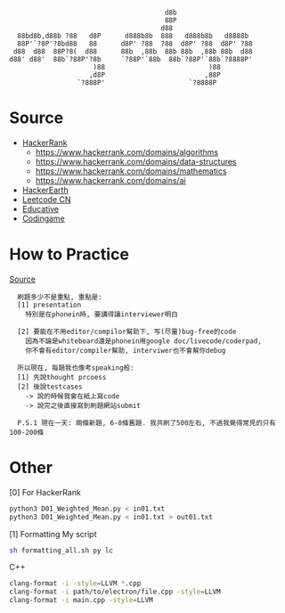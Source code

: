 ```

                                       d8b                   
                                       88P                   
                                      d88                    
  88bd8b,d88b ?88   d8P      d888b8b  888   d888b8b   d8888b 
  88P'`?8P'?8bd88   88      d8P' ?88  ?88  d8P' ?88  d8P' ?88
 d88  d88  88P?8(  d88      88b  ,88b  88b 88b  ,88b 88b  d88
d88' d88'  88b`?88P'?8b     `?88P'`88b  88b`?88P'`88b`?8888P'
                     )88                          )88        
                    ,d8P                         ,88P        
                 `?888P'                     `?8888P         

```


# Source

- [HackerRank](https://www.hackerrank.com/dashboard)
  - https://www.hackerrank.com/domains/algorithms
  - https://www.hackerrank.com/domains/data-structures
  - https://www.hackerrank.com/domains/mathematics
  - https://www.hackerrank.com/domains/ai
- [HackerEarth](https://www.hackerearth.com/practice/)
- [Leetcode CN](https://leetcode-cn.com/problemset/all/)
- [Educative](https://www.educative.io/courses/grokking-the-coding-interview)
- [Codingame](https://www.codingame.com/training)



# How to Practice
[Source](https://www.1point3acres.com/bbs/forum.php?mod=viewthread&tid=521825)

```
  刷題多少不是重點, 重點是: 
  [1] presentation
    特別是在phonein時, 要講得讓interviewer明白

  [2] 要能在不用editor/compilor幫助下, 写(尽量)bug-free的code
    因為不論是whiteboard還是phonein用google doc/livecode/coderpad, 
    你不會有editor/compiler幫助, interviwer也不會幫你debug
  
  所以現在, 每題我也像考speaking般:
  [1] 先說thought prcoess
  [2] 後說testcases
    -> 說的時候我會在紙上寫code
    -> 說完之後直接寫到刷題網站submit
  
  P.S.1 現在一天: 兩條新題, 6-8條舊題. 我共刷了500左右, 不過我覺得常見的只有100-200條
```



# Other

[0] For HackerRank
```bash
python3 D01_Weighted_Mean.py < in01.txt
python3 D01_Weighted_Mean.py < in01.txt > out01.txt
```

[1] Formatting
My script
```bash
sh formatting_all.sh py lc
```

C++
```bash
clang-format -i -style=LLVM *.cpp
clang-format -i path/to/electron/file.cpp -style=LLVM
clang-format -i main.cpp -style=LLVM
```
